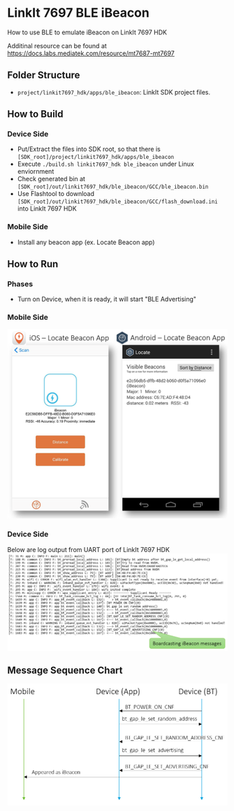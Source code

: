 # LinkIt 7697 BLE iBeacon
How to use BLE to emulate iBeacon on LinkIt 7697 HDK

Additinal resource can be found at https://docs.labs.mediatek.com/resource/mt7687-mt7697

## Folder Structure

* `project/linkit7697_hdk/apps/ble_ibeacon`: LinkIt SDK project files.

## How to Build

### Device Side

* Put/Extract the files into SDK root, so that there is `[SDK_root]/project/linkit7697_hdk/apps/ble_ibeacon`
* Execute `./build.sh linkit7697_hdk ble_ibeacon` under Linux enviornment
* Check generated bin at `[SDK_root]/out/linkit7697_hdk/ble_ibeacon/GCC/ble_ibeacon.bin`
* Use Flashtool to download `[SDK_root]/out/linkit7697_hdk/ble_ibeacon/GCC/flash_download.ini` into LinkIt 7697 HDK

### Mobile Side

* Install any beacon app (ex. Locate Beacon app)

## How to Run

### Phases

* Turn on Device, when it is ready, it will start "BLE Advertising"

### Mobile Side

![Mobile](/images/mobile.png)

### Device Side

Below are log output from UART port of LinkIt 7697 HDK
![Device](/images/device.png)

## Message Sequence Chart

![MSC](/images/msc.png)


